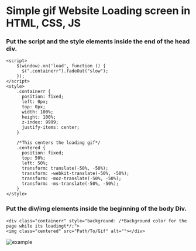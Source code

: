 # Simple gif Website Loading screen in HTML, CSS, JS




### Put the script and the style elements inside the end of the head div.

```
<script>
    $(window).on('load', function () {
      $(".containerr").fadeOut("slow");
    });
</script>
<style>
    .containerr {
      position: fixed;
      left: 0px;
      top: 0px;
      width: 100%;
      height: 100%;
      z-index: 9999;
      justify-items: center;
    }
    
    /*This centers the loading gif*/
    .centered {
      position: fixed;
      top: 50%;
      left: 50%;
      transform: translate(-50%, -50%);
      transform: -webkit-translate(-50%, -50%);
      transform: -moz-translate(-50%, -50%);
      transform: -ms-translate(-50%, -50%);
    }
</style>
```

  
### Put the div/img elements inside the beginning of the body Div.


```
<div class="containerr" style="background: /*Background color for the page while its loadingt*/;">
<img class="centered" src="Path/To/Gif" alt=""></div>
```



![example](https://i.ibb.co/6t6m7Sj/chrome-3o5-EZcih-WT.gif)
